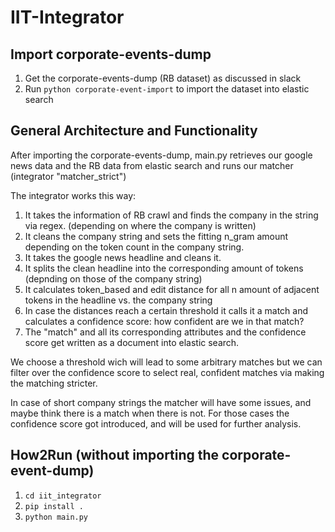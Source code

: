 # IIT-Integrator

## Import corporate-events-dump
1. Get the corporate-events-dump (RB dataset) as discussed in slack
2. Run `python corporate-event-import` to import the dataset into elastic search

## General Architecture and Functionality

After importing the corporate-events-dump, main.py retrieves our google news data and the RB data from elastic search and runs our matcher (integrator "matcher_strict")

The integrator works this way:
1. It takes the information of RB crawl and finds the company in the string via regex. (depending on where the company is written)
2. It cleans the company string and sets the fitting n_gram amount depending on the token count in the company string.
3. It takes the google news headline and cleans it.
4. It splits the clean headline into the corresponding amount of tokens (depnding on those of the company string)
5. It calculates token_based and edit distance for all n amount of adjacent tokens in the headline vs. the company string
6. In case the distances reach a certain threshold it calls it a match and calculates a confidence score: how confident are we in that match?
7. The "match" and all its corresponding attributes and the confidence score get written as a document into elastic search.

We choose a threshold wich will lead to some arbitrary matches but we can filter over the confidence score to select real, confident matches via making the matching stricter.

In case of short company strings the matcher will have some issues, and maybe think there is a match when there is not. For those cases the confidence score got introduced, and will be used for further analysis.


## How2Run (without importing the corporate-event-dump)
1. `cd iit_integrator`
2. `pip install .`
3. `python main.py`
